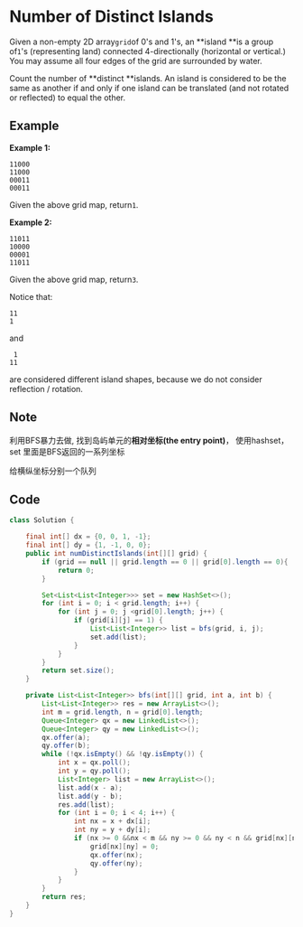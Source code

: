 # Number of Distinct Islands

Given a non-empty 2D array`grid`of 0's and 1's, an **island **is a group of`1`'s (representing land) connected 4-directionally (horizontal or vertical.) You may assume all four edges of the grid are surrounded by water.

Count the number of **distinct **islands. An island is considered to be the same as another if and only if one island can be translated (and not rotated or reflected) to equal the other.

## Example

**Example 1:**

```
11000
11000
00011
00011
```

Given the above grid map, return`1`.

**Example 2:**

```
11011
10000
00001
11011
```

Given the above grid map, return`3`.

Notice that:

```
11
1
```

and

```
 1
11
```

are considered different island shapes, because we do not consider reflection / rotation.

## Note

利用BFS暴力去做, 找到岛屿单元的**相对坐标(the entry point)**， 使用hashset， set 里面是BFS返回的一系列坐标

给横纵坐标分别一个队列

## Code

```java
class Solution {

    final int[] dx = {0, 0, 1, -1};
    final int[] dy = {1, -1, 0, 0};
    public int numDistinctIslands(int[][] grid) {
        if (grid == null || grid.length == 0 || grid[0].length == 0){
            return 0;
        }

        Set<List<List<Integer>>> set = new HashSet<>();
        for (int i = 0; i < grid.length; i++) {
            for (int j = 0; j <grid[0].length; j++) {
                if (grid[i][j] == 1) {
                    List<List<Integer>> list = bfs(grid, i, j);
                    set.add(list);
                }
            }
        }
        return set.size();
    }

    private List<List<Integer>> bfs(int[][] grid, int a, int b) {
        List<List<Integer>> res = new ArrayList<>();
        int m = grid.length, n = grid[0].length;
        Queue<Integer> qx = new LinkedList<>();
        Queue<Integer> qy = new LinkedList<>();
        qx.offer(a);
        qy.offer(b);
        while (!qx.isEmpty() && !qy.isEmpty()) {
            int x = qx.poll();
            int y = qy.poll();
            List<Integer> list = new ArrayList<>();
            list.add(x - a);
            list.add(y - b);
            res.add(list);
            for (int i = 0; i < 4; i++) {
                int nx = x + dx[i];
                int ny = y + dy[i];
                if (nx >= 0 &&nx < m && ny >= 0 && ny < n && grid[nx][ny] == 1) {
                    grid[nx][ny] = 0;
                    qx.offer(nx);
                    qy.offer(ny);
                }
            }
        }
        return res;
    }
}
```
